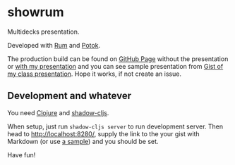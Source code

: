 # showrum

Multidecks presentation.

Developed with [Rum](https://github.com/tonsky/rum) and [Potok](https://github.com/funcool/potok).

The production build can be found on [GitHub Page](https://laststar.github.io/showrum/) without the presentation or [with my presentation](https://laststar.github.io/showrum/#/presentation/aHR0cHM6Ly9yYXcuZ2l0aHVidXNlcmNvbnRlbnQuY29tL3BlcGUvY3Vscy1iYWNrZW5kLXN1bW1lci0yMDE4L21hc3Rlci9wcmVzZW50YXRpb24ubWQ%3D/1/1) and you can see sample presentation from [Gist of my class presentation](https://raw.githubusercontent.com/pepe/culs-backend-summer-2018/master/presentation.md). Hope it works, if not create an issue.

## Development and whatever

You need [Clojure](http://clojure.org) and [shadow-cljs](http://http://shadow-cljs.org).

When setup, just run `shadow-cljs server` to run development server. Then head to [http://localhost:8280/](http://localhost:8280/), supply the link to the your gist with Markdown (or use [a sample](https://raw.githubusercontent.com/pepe/culs-backend-summer-2018/master/presentation.md)) and you should be set.

Have fun!
  
